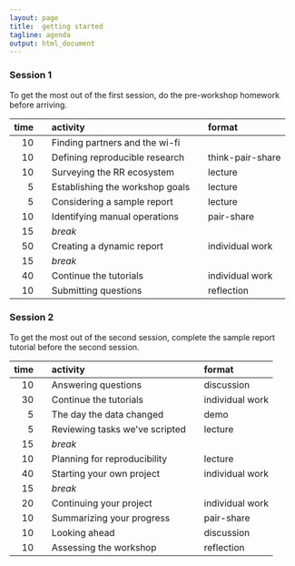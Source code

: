 ```yaml
---
layout: page
title:  getting started
tagline: agenda 
output: html_document
---
```


<!-- because this Rmd file is executed from the runall script, I use relative paths from the pages directory, thus to read the data file, "../data/file" 
The file can still be run on its own.-->



### Session 1

To get the most out of the first session, do the pre-workshop homework before arriving. 


| time|   |activity                        |   |format           |
|----:|:--|:-------------------------------|:--|:----------------|
|   10|   |Finding partners and the wi-fi  |   |                 |
|   10|   |Defining reproducible research  |   |think-pair-share |
|   10|   |Surveying the RR ecosystem      |   |lecture          |
|    5|   |Establishing the workshop goals |   |lecture          |
|    5|   |Considering a sample report     |   |lecture          |
|   10|   |Identifying manual operations   |   |pair-share       |
|   15|   |*break*                         |   |                 |
|   50|   |Creating a dynamic report       |   |individual work  |
|   15|   |*break*                         |   |                 |
|   40|   |Continue the tutorials          |   |individual work  |
|   10|   |Submitting questions            |   |reflection       |

### Session 2

To get the most out of the second session, complete the sample report tutorial before the second session.  


| time|   |activity                       |   |format          |
|----:|:--|:------------------------------|:--|:---------------|
|   10|   |Answering questions            |   |discussion      |
|   30|   |Continue the tutorials         |   |individual work |
|    5|   |The day the data changed       |   |demo            |
|    5|   |Reviewing tasks we've scripted |   |lecture         |
|   15|   |*break*                        |   |                |
|   10|   |Planning for reproducibility   |   |lecture         |
|   40|   |Starting your own project      |   |individual work |
|   15|   |*break*                        |   |                |
|   20|   |Continuing your project        |   |individual work |
|   10|   |Summarizing your progress      |   |pair-share      |
|   10|   |Looking ahead                  |   |discussion      |
|   10|   |Assessing the workshop         |   |reflection      |

